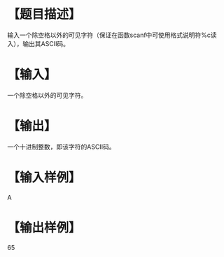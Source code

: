 # 【题目描述】
输入一个除空格以外的可见字符（保证在函数scanf中可使用格式说明符%c读入），输出其ASCII码。

# 【输入】
一个除空格以外的可见字符。

# 【输出】
一个十进制整数，即该字符的ASCII码。

# 【输入样例】
A

# 【输出样例】
65